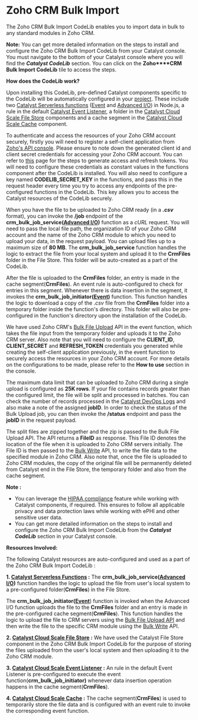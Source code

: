 # Zoho CRM Bulk Import

The Zoho CRM Bulk Import CodeLib enables you to import data in bulk to any standard modules in Zoho CRM.

**Note:** You can get more detailed information on the steps to install and configure the Zoho CRM Bulk Import CodeLib from your Catalyst console. You must navigate to the bottom of your Catalyst console where you will find the **_Catalyst CodeLib_** section. You can click on the **Zoho****CRM Bulk Import CodeLib** tile to access the steps.

**How does the CodeLib work?**

Upon installing this CodeLib, pre-defined Catalyst components specific to the CodeLib will be automatically configured in your [project](https://console.catalyst.zoho.com/baas/index). These include two [Catalyst Serverless functions](https://catalyst.zoho.com/help/functions.html) ([Event](https://catalyst.zoho.com/help/event-functions.html) and [Advanced I/O](https://catalyst.zoho.com/help/advancedio-functions.html)) in Node.js, a rule in the default [Catalyst Event Listener](https://catalyst.zoho.com/help/event-listeners.html), a folder in the [Catalyst Cloud Scale File Store](https://catalyst.zoho.com/help/file-store.html) components and a cache segment in the [Catalyst Cloud Scale Cache](https://catalyst.zoho.com/help/cache.html) component.

To authenticate and access the resources of your Zoho CRM account securely, firstly you will need to register a self-client application from [Zoho&#39;s API console](https://api-console.zoho.com/). Please ensure to note down the generated client id and client secret credentials for accessing your Zoho CRM account. You can refer to [this](https://catalyst.zoho.com/help/api/introduction/access-and-refresh.html) page for the steps to generate access and refresh tokens. You will need to configure these credentials as constant values in the functions component after the CodeLib is installed. You will also need to configure a key named **CODELIB_SECRET_KEY** in the functions, and pass this in the request header every time you try to access any endpoints of the pre-configured functions in the CodeLib. This key allows you to access the Catalyst resources of the CodeLib securely.

When you have the file to be uploaded to Zoho CRM ready (in a **_.csv_** format), you can invoke the **/job** endpoint of the **crm_bulk_job_service([Advanced I/O](https://catalyst.zoho.com/help/advancedio-functions.html))** function as a _cURL_ request. You will need to pass the local file path, the organization ID of your Zoho CRM account and the name of the Zoho CRM module to which you need to upload your data, in the request payload. You can upload files up to a maximum size of **80 MB**. The **crm_bulk_job_service** function handles the logic to extract the file from your local system and upload it to the **CrmFiles** folder in the File Store. This folder will be auto-created as a part of the CodeLib.

After the file is uploaded to the **CrmFiles** folder, an entry is made in the cache segment(**CrmFiles**). An event rule is auto-configured to check for entries in this segment. Whenever there is data insertion in the segment, it invokes the **crm_bulk_job_initiator([Event](https://catalyst.zoho.com/help/event-functions.html))** function. This function handles the logic to download a copy of the ._csv_ file from the **CrmFiles** folder into a temporary folder inside the function's directory. This folder will also be pre-configured in the function's directory upon the installation of the CodeLib.

We have used Zoho CRM's [Bulk File Upload](https://www.zoho.com/crm/developer/docs/api/v3/bulk-write/upload-file.html) API in the event function, which takes the file input from the temporary folder and uploads it to the Zoho CRM server. Also note that you will need to configure the **CLIENT_ID**, **CLIENT_SECRET** and **REFRESH_TOKEN** credentials you generated while creating the self-client application previously, in the event function to securely access the resources in your Zoho CRM account. For more details on the configurations to be made, please refer to the **How to use** section in the console.

The maximum data limit that can be uploaded to Zoho CRM during a single upload is configured as **25K rows**. If your file contains records greater than the configured limit, the file will be split and processed in batches. You can check the number of records processed in the [Catalyst DevOps Logs](https://catalyst.zoho.com/help/logs.html) and also make a note of the assigned **jobID**. In order to check the status of the Bulk Upload job, you can then invoke the **/status** endpoint and pass the **jobID** in the request payload.

The split files are zipped together and the zip is passed to the Bulk File Upload API. The API returns a **FileID** as response. This File ID denotes the location of the file when it is uploaded to Zoho CRM servers initially. The File ID is then passed to the [Bulk Write](https://www.zoho.com/crm/developer/docs/api/v3/bulk-write/create-job.html) API, to write the file data to the specified module in Zoho CRM. Also note that, once the file is uploaded to Zoho CRM modules, the copy of the original file will be permanently deleted from Catalyst end in the File Store, the temporary folder and also from the cache segment.

**Note :**

- You can leverage the [HIPAA compliance](https://catalyst.zoho.com/help/hipaa-compliance.html) feature while working with Catalyst components, if required. This ensures to follow all applicable privacy and data protection laws while working with ePHI and other sensitive user data.
- You can get more detailed information on the steps to install and configure the Zoho CRM Bulk Import CodeLib from the **_Catalyst CodeLib_** section in your Catalyst console.

**Resources Involved:**

The following Catalyst resources are auto-configured and used as a part of the Zoho CRM Bulk Import CodeLib :

**1. [Catalyst Serverless Functions](https://catalyst.zoho.com/help/functions.html) :** The **crm_bulk_job_service([Advanced I/O](https://catalyst.zoho.com/help/advancedio-functions.html))** function handles the logic to upload the file from user's local system to a pre-configured folder(**CrmFiles**) in the File Store.

The **crm_bulk_job_initiator([Event](https://catalyst.zoho.com/help/event-functions.html)**) function is invoked when the Advanced I/O function uploads the file to the **CrmFiles** folder and an entry is made in the pre-configured cache segment(**CrmFiles**). This function handles the logic to upload the file to CRM servers using the [Bulk File Upload API](https://www.zoho.com/crm/developer/docs/api/v3/bulk-write/upload-file.html) and then write the file to the specific CRM module using the [Bulk Write](https://www.zoho.com/crm/developer/docs/api/v3/bulk-write/create-job.html) API.

**2. [Catalyst Cloud Scale File Store](https://catalyst.zoho.com/help/file-store.html) :** We have used the Catalyst File Store component in the Zoho CRM Bulk Import CodeLib for the purpose of storing the files uploaded from the user's local system and then uploading it to the Zoho CRM module.

**3. [Catalyst Cloud Scale Event Listener](https://catalyst.zoho.com/help/event-listeners.html) :** An rule in the default Event Listener is pre-configured to execute the event function(**crm_bulk_job_initiator)** whenever data insertion operation happens in the cache segment(**CrmFiles**).

**4. [Catalyst Cloud Scale Cache](https://catalyst.zoho.com/help/cache.html) :** The cache segment(**CrmFiles**) is used to temporarily store the file data and is configured with an event rule to invoke the corresponding event function.
